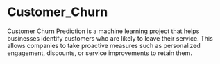 # Customer_Churn
Customer Churn Prediction is a machine learning project that helps businesses identify customers who are likely to leave their service. This allows companies to take proactive measures such as personalized engagement, discounts, or service improvements to retain them.
